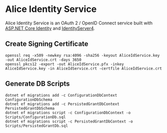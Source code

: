 # Alice Identity Service

Alice Identity Service is an OAuth 2 / OpenID Connect service built with
[ASP.NET Core Identity](https://docs.microsoft.com/en-us/aspnet/core/security/authentication/identity)
and [IdentityServer4](http://docs.identityserver.io/en/latest/index.html).

## Create Signing Certificate

    openssl req -x509 -newkey rsa:4096 -sha256 -keyout AliceIdService.key -out AliceIdService.crt -days 3650
    openssl pkcs12 -export -out AliceIdService.pfx -inkey AliceIdService.key -in AliceIdService.crt -certfile AliceIdService.crt

## Generate DB Scripts

    dotnet ef migrations add -c ConfigurationDbContext ConfigurationDbSchema
    dotnet ef migrations add -c PersistedGrantDbContext PersistedGrantDbSchema
    dotnet ef migrations script -c ConfigurationDbContext -o Scripts/ConfigurationDb.sql
    dotnet ef migrations script -c PersistedGrantDbContext -o Scripts/PersistedGrantDb.sql